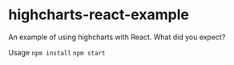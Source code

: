 # highcharts-react-example

An example of using highcharts with React. What did you expect?

Usage
`npm install`
`npm start`
